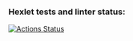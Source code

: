 ### Hexlet tests and linter status:
[![Actions Status](https://github.com/Shao-Lin/frontend-project-44/actions/workflows/hexlet-check.yml/badge.svg)](https://github.com/Shao-Lin/frontend-project-44/actions)

